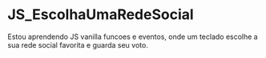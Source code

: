 # JS_EscolhaUmaRedeSocial
Estou aprendendo JS vanilla funcoes e eventos, onde um teclado escolhe a sua rede social favorita e guarda seu voto.
